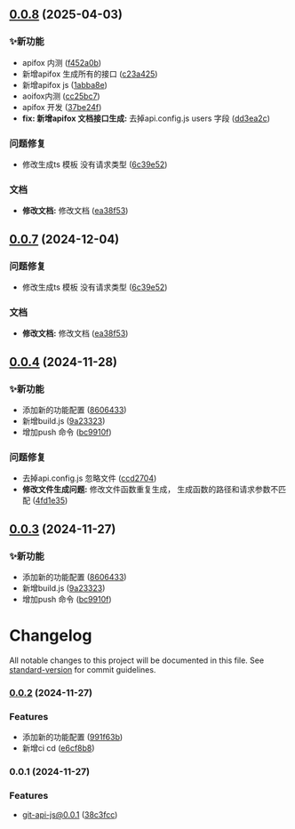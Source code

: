 

## [0.0.8](https://github.com/ChYuanJinlin/gen-api-js/compare/v0.0.4...v0.0.8) (2025-04-03)


### ✨新功能

*  apifox 内测 ([f452a0b](https://github.com/ChYuanJinlin/gen-api-js/commit/f452a0b7ead7673933ddb82ff606e4589a295844))
* 新增apifox  生成所有的接口 ([c23a425](https://github.com/ChYuanJinlin/gen-api-js/commit/c23a425b6965a7cfd640ba232e9c4821abce7312))
* 新增apifox js ([1abba8e](https://github.com/ChYuanJinlin/gen-api-js/commit/1abba8e60ccfa1d83ce84d730971972731bd4118))
* aoifox内测 ([cc25bc7](https://github.com/ChYuanJinlin/gen-api-js/commit/cc25bc72e53cc7eb4895a153b90c40b8626a831f))
* apifox 开发 ([37be24f](https://github.com/ChYuanJinlin/gen-api-js/commit/37be24f75dbd7278468dce5424ab83d8ecf03520))
* **fix: 新增apifox 文档接口生成:** 去掉api.config.js users 字段 ([dd3ea2c](https://github.com/ChYuanJinlin/gen-api-js/commit/dd3ea2cc7305ce31a60264093b8dca6d8a0c4168))


###  问题修复

* 修改生成ts 模板 没有请求类型 ([6c39e52](https://github.com/ChYuanJinlin/gen-api-js/commit/6c39e522e08be009f18efcb4ae4689014a223f4a))


###  文档

* **修改文档:** 修改文档 ([ea38f53](https://github.com/ChYuanJinlin/gen-api-js/commit/ea38f53bdb10b9352779cd43d1b51724308c9eaa))

## [0.0.7](https://github.com/ChYuanJinlin/gen-api-js/compare/v0.0.4...v0.0.7) (2024-12-04)


###  问题修复

* 修改生成ts 模板 没有请求类型 ([6c39e52](https://github.com/ChYuanJinlin/gen-api-js/commit/6c39e522e08be009f18efcb4ae4689014a223f4a))


###  文档

* **修改文档:** 修改文档 ([ea38f53](https://github.com/ChYuanJinlin/gen-api-js/commit/ea38f53bdb10b9352779cd43d1b51724308c9eaa))

## [0.0.4](https://github.com/ChYuanJinlin/gen-api-js/compare/v0.0.2...v0.0.4) (2024-11-28)


### ✨新功能

* 添加新的功能配置 ([8606433](https://github.com/ChYuanJinlin/gen-api-js/commit/860643338b67e0760f47f38b28f4a6b1f0353309))
* 新增build.js ([9a23323](https://github.com/ChYuanJinlin/gen-api-js/commit/9a23323ae03ce1813dadb4d1a548314b4fcf799c))
* 增加push 命令 ([bc9910f](https://github.com/ChYuanJinlin/gen-api-js/commit/bc9910fc4e4c03906bc18d41751ca2aa867551a1))


###  问题修复

* 去掉api.config.js 忽略文件 ([ccd2704](https://github.com/ChYuanJinlin/gen-api-js/commit/ccd2704b26df1472acaf1cfb398baad54f2597c1))
* **修改文件生成问题:** 修改文件函数重复生成， 生成函数的路径和请求参数不匹配 ([4fd1e35](https://github.com/ChYuanJinlin/gen-api-js/commit/4fd1e351846cf5334324ab5b9fac5974e382fabc))

## [0.0.3](https://github.com/ChYuanJinlin/gen-api-js/compare/v0.0.2...v0.0.3) (2024-11-27)


### ✨新功能

* 添加新的功能配置 ([8606433](https://github.com/ChYuanJinlin/gen-api-js/commit/860643338b67e0760f47f38b28f4a6b1f0353309))
* 新增build.js ([9a23323](https://github.com/ChYuanJinlin/gen-api-js/commit/9a23323ae03ce1813dadb4d1a548314b4fcf799c))
* 增加push 命令 ([bc9910f](https://github.com/ChYuanJinlin/gen-api-js/commit/bc9910fc4e4c03906bc18d41751ca2aa867551a1))

# Changelog

All notable changes to this project will be documented in this file. See [standard-version](https://github.com/conventional-changelog/standard-version) for commit guidelines.

### [0.0.2](https://github.com/ChYuanJinlin/gen-api-js/compare/v0.0.1...v0.0.2) (2024-11-27)


### Features

* 添加新的功能配置 ([991f63b](https://github.com/ChYuanJinlin/gen-api-js/commit/991f63b60fcdff1fdac2f2e4895e0588758a5b87))
* 新增ci cd ([e6cf8b8](https://github.com/ChYuanJinlin/gen-api-js/commit/e6cf8b862b350e188553c2e994229fb4392f6d57))

### 0.0.1 (2024-11-27)


### Features

* git-api-js@0.0.1 ([38c3fcc](https://github.com/ChYuanJinlin/gen-yapi/commit/38c3fccb931ea8ee3da017df2962ecc0f36917df))
